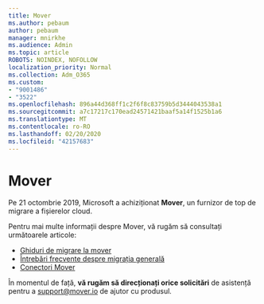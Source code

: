 ```yaml
---
title: Mover
ms.author: pebaum
author: pebaum
manager: mnirkhe
ms.audience: Admin
ms.topic: article
ROBOTS: NOINDEX, NOFOLLOW
localization_priority: Normal
ms.collection: Adm_O365
ms.custom:
- "9001486"
- "3522"
ms.openlocfilehash: 896a44d368ff1c2f6f8c83759b5d3444043538a1
ms.sourcegitcommit: a7c17217c170ead24571421baaf5a14f1525b1a6
ms.translationtype: MT
ms.contentlocale: ro-RO
ms.lasthandoff: 02/20/2020
ms.locfileid: "42157683"
---
```

# <a name="mover"></a>Mover

Pe 21 octombrie 2019, Microsoft a achiziționat **Mover**, un furnizor de top de migrare a fișierelor cloud.

Pentru mai multe informații despre Mover, vă rugăm să consultați următoarele articole:

- [Ghiduri de migrare la mover](https://mover.io/guides/)
- [Întrebări frecvente despre migrația generală](https://mover.io/guides/general/)
- [Conectori Mover](https://mover.io/connectors/)

În momentul de față, **vă rugăm să direcționați orice solicitări** de asistență pentru a [support@mover.io](mailto:support@mover.io) de ajutor cu produsul. 

 
